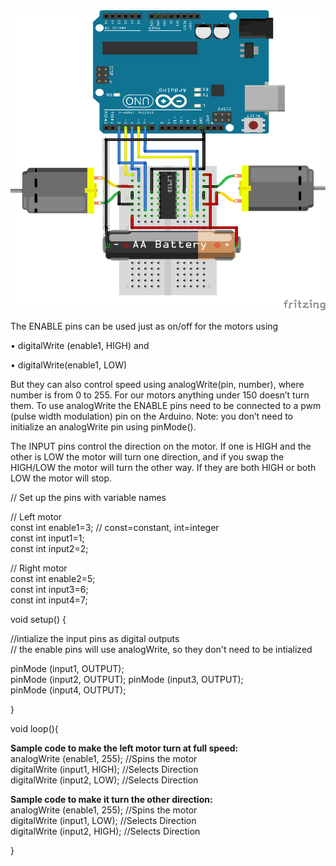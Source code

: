  <img src="https://github.com/CHS-robotics/Robots/blob/master/L293D%20Setup_bb1.png" alt="Fritzing" style="width:640px;height:480px">

The ENABLE pins can be used just as on/off for the motors using 
 
 • digitalWrite (enable1, HIGH) and 

 • digitalWrite(enable1, LOW)

But they can also control speed using analogWrite(pin, number), where number is from 0 to 255. For our motors 
anything under 150 doesn’t turn them. To use analogWrite the ENABLE pins need to be connected to a pwm
(pulse width modulation) pin on the Arduino. Note: you don’t need to initialize an analogWrite pin using 
pinMode().

The INPUT pins control the direction on the motor. If one is HIGH and the other is LOW the motor will turn one 
direction, and if you swap the HIGH/LOW the motor will turn the other way. If they are both HIGH or both LOW 
the motor will stop.

// Set up the pins with variable names  

// Left motor  
const int enable1=3; // const=constant, int=integer  
const int input1=1;  
const int input2=2;  

// Right motor  
const int enable2=5;  
const int input3=6;  
const int input4=7;


void setup() {

  //intialize the input pins as digital outputs  
  // the enable pins will use analogWrite, so they don't need to be intialized
  
  pinMode (input1, OUTPUT);  
  pinMode (input2, OUTPUT);
  pinMode (input3, OUTPUT);  
  pinMode (input4, OUTPUT);  
  
}

void loop(){

<b>Sample code to make the left motor turn at full speed:</b>  
analogWrite (enable1, 255); //Spins the motor  
digitalWrite (input1, HIGH); //Selects Direction  
digitalWrite (input2, LOW); //Selects Direction 


<b>Sample code to make it turn the other direction:</b>  
analogWrite (enable1, 255); //Spins the motor  
digitalWrite (input1, LOW); //Selects Direction  
digitalWrite (input2, HIGH); //Selects Direction


}
